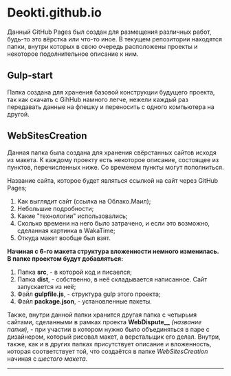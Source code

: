 # Deokti.github.io

Данный GitHub Pages был создан для размещения различных работ, будь-то это вёрстка или что-то иное. В текущем репозитории находятся папки, внутри которых в свою очередь расположены проекты и некоторое подолнительное описание к ним.


## Gulp-start 

Папка создана для хранения базовой конструкции будущего проекта, так как скачать с GihHub намного легче, нежели каждый раз передавать данные на флешку и переносить с одного компьютера на другой.

## WebSitesСreation

Данная папка была создана для хранения свёрстанных сайтов исходя из макета. К каждому проекту есть некоторое описание, состоящее из пунктов, перечисленных ниже. Со временем пункты могут пополниться.


Название сайта, которое будет являться ссылкой на сайт через GitHub Pages; 
1. Как выглядит сайт (ссылка на Облако.Маил);
2. Небольшие подробности;
3. Какие "технологии" использовались;
4. Сколько времени на него было затрачено, и если это возможно, сделанная картинка в WakaTime; 
5. Откуда макет вообще был взят.


**Начиная с 6-го макета структура вложенности немного изменилась. В папке проектом будут добавляться:**


1. Папка **src**, - в которой код и писаелся;
2. Папка **dist**, - собственно, в неё складывается написанное. Сайт запускается из неё;
3. Файл **gulpfile.js**, - структура gulp этого проекта;
4. Файл **package.json**, - установленные пакеты.


Также, внутри данной папки хранится другая папка с четырьмя сайтами, сделанными в рамках проекта **WebDispute__** *(название папки)*, - при участии в котором нужно было объединяться в паре с дизайнером, который рисовал макет, а верстальщик его делал. Внутри, также, как и в других папках присутствует описание и вложенность, которая соответствует той, что создаётся в папке *WebSitesСreation* начиная с *шестого макета*.
  
---
